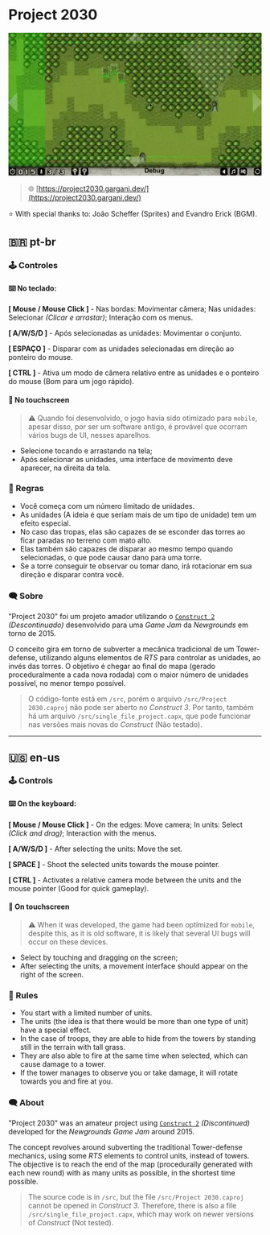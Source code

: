 # Project 2030

![thumbnail](./thumbnail.webp)

> 🌐 [https://project2030.gargani.dev/](https://project2030.gargani.dev/)

⭐️ With special thanks to: João Scheffer (Sprites) and Evandro Erick (BGM).

## 🇧🇷 pt-br

### 🕹️ Controles

#### ⌨️ No teclado:

**[ Mouse / Mouse Click ]** - Nas bordas: Movimentar câmera; Nas unidades: Selecionar _(Clicar e arrastar)_; Interação com os menus.

**[ A/W/S/D ]** - Após selecionadas as unidades: Movimentar o conjunto.

**[ ESPAÇO ]** - Disparar com as unidades selecionadas em direção ao ponteiro do mouse.

**[ CTRL ]** - Ativa um modo de câmera relativo entre as unidades e o ponteiro do mouse (Bom para um jogo rápido).

#### 📱 No touchscreen

> ⚠️ Quando foi desenvolvido, o jogo havia sido otimizado para `mobile`, apesar disso, por ser um software antigo, é provável que ocorram vários bugs de UI, nesses aparelhos.

-   Selecione tocando e arrastando na tela;
-   Após selecionar as unidades, uma interface de movimento deve aparecer, na direita da tela.

### 📜 Regras

-   Você começa com um número limitado de unidades.
-   As unidades (A ideia é que seriam mais de um tipo de unidade) tem um efeito especial.
-   No caso das tropas, elas são capazes de se esconder das torres ao ficar paradas no terreno com mato alto.
-   Elas também são capazes de disparar ao mesmo tempo quando selecionadas, o que pode causar dano para uma torre.
-   Se a torre conseguir te observar ou tomar dano, irá rotacionar em sua direção e disparar contra você.

### 🗨️ Sobre

"Project 2030" foi um projeto amador utilizando o [`Construct 2`](https://www.construct.net/en/construct-2/download) _(Descontinuado)_ desenvolvido para uma _Game Jam_ da _Newgrounds_ em torno de 2015.

O conceito gira em torno de subverter a mecânica tradicional de um Tower-defense, utilizando alguns elementos de _RTS_ para controlar as unidades, ao invés das torres. O objetivo é chegar ao final do mapa (gerado proceduralmente a cada nova rodada) com o maior número de unidades possível, no menor tempo possível.

> O código-fonte está em `/src`, porém o arquivo `/src/Project 2030.caproj` não pode ser aberto no _Construct 3_. Por tanto, também há um arquivo `/src/single_file_project.capx`, que pode funcionar nas versões mais novas do _Construct_ (Não testado).

---

## 🇺🇸 en-us

### 🕹️ Controls

#### ⌨️ On the keyboard:

**[ Mouse / Mouse Click ]** - On the edges: Move camera; In units: Select _(Click and drag)_; Interaction with the menus.

**[ A/W/S/D ]** - After selecting the units: Move the set.

**[ SPACE ]** - Shoot the selected units towards the mouse pointer.

**[ CTRL ]** - Activates a relative camera mode between the units and the mouse pointer (Good for quick gameplay).

#### 📱 On touchscreen

> ⚠️ When it was developed, the game had been optimized for `mobile`, despite this, as it is old software, it is likely that several UI bugs will occur on these devices.

-   Select by touching and dragging on the screen;
-   After selecting the units, a movement interface should appear on the right of the screen.

### 📜 Rules

-   You start with a limited number of units.
-   The units (the idea is that there would be more than one type of unit) have a special effect.
-   In the case of troops, they are able to hide from the towers by standing still in the terrain with tall grass.
-   They are also able to fire at the same time when selected, which can cause damage to a tower.
-   If the tower manages to observe you or take damage, it will rotate towards you and fire at you.

### 🗨️ About

"Project 2030" was an amateur project using [`Construct 2`](https://www.construct.net/en/construct-2/download) _(Discontinued)_ developed for the _Newgrounds Game Jam_ around 2015.

The concept revolves around subverting the traditional Tower-defense mechanics, using some _RTS_ elements to control units, instead of towers. The objective is to reach the end of the map (procedurally generated with each new round) with as many units as possible, in the shortest time possible.

> The source code is in `/src`, but the file `/src/Project 2030.caproj` cannot be opened in _Construct 3_. Therefore, there is also a file `/src/single_file_project.capx`, which may work on newer versions of _Construct_ (Not tested).
